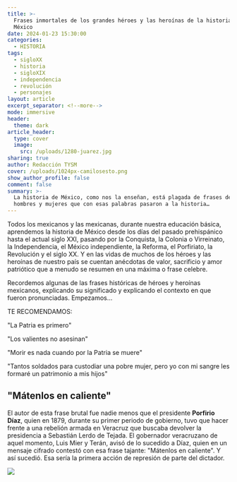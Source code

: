 ```yaml
---
title: >-
  Frases inmortales de los grandes héroes y las heroínas de la historia de
  México
date: 2024-01-23 15:30:00
categories:
  - HISTORIA
tags:
  - sigloXX
  - historia
  - sigloXIX
  - independencia
  - revolución
  - personajes
layout: article
excerpt_separator: <!--more-->
mode: immersive
header:
  theme: dark
article_header:
  type: cover
  image:
    src: /uploads/1280-juarez.jpg
sharing: true
author: Redacción TYSM
cover: /uploads/1024px-camilosesto.png
show_author_profile: false
comment: false
summary: >-
  La historia de México, como nos la enseñan, está plagada de frases de grandes
  hombres y mujeres que con esas palabras pasaron a la historia…
---
```

Todos los mexicanos y las mexicanas, durante nuestra educación básica, aprendemos la historia de México desde los días del pasado prehispánico hasta el actual siglo XXI, pasando por la Conquista, la Colonia o Virreinato, la Independencia, el México independiente, la Reforma, el Porfiriato, la Revolución y el siglo XX. Y en las vidas de muchos de los héroes y las heroínas de nuestro país se cuentan anécdotas de valor, sacrificio y amor patriótico que a menudo se resumen en una máxima o frase celebre.

Recordemos algunas de las frases históricas de héroes y heroínas mexicanos, explicando su significado y explicando el contexto en que fueron pronunciadas. Empezamos…

TE RECOMENDAMOS:

"La Patria es primero"

"Los valientes no asesinan"

"Morir es nada cuando por la Patria se muere"

"Tantos soldados para custodiar una pobre mujer, pero yo con mi sangre les formaré un patrimonio a mis hijos"

## "Mátenlos en caliente"

El autor de esta frase brutal fue nadie menos que el presidente **Porfirio Díaz**, quien en 1879, durante su primer periodo de gobierno, tuvo que hacer frente a una rebelión armada en Veracruz que buscaba devolver la presidencia a Sebastián Lerdo de Tejada. El gobernador veracruzano de aquel momento, Luis Mier y Terán, avisó de lo sucedido a Díaz, quien en un mensaje cifrado contestó con esa frase tajante: "Mátenlos en caliente". Y así sucedió. Esa sería la primera acción de represión de parte del dictador.

![](https://upload.wikimedia.org/wikipedia/commons/thumb/3/33/Porfirio_Diaz_condecoraciones.tif/lossy-page1-571px-Porfirio_Diaz_condecoraciones.tif.jpg)